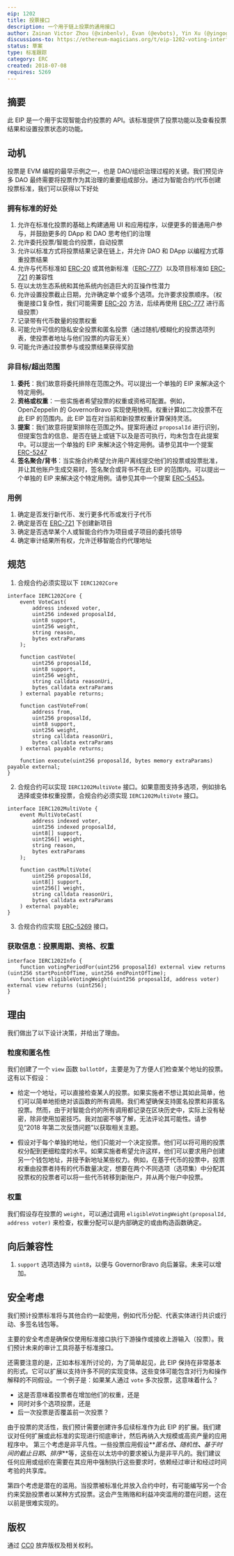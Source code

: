 ```yaml
---
eip: 1202
title: 投票接口
description: 一个用于链上投票的通用接口
author: Zainan Victor Zhou (@xinbenlv), Evan (@evbots), Yin Xu (@yingogobot)
discussions-to: https://ethereum-magicians.org/t/eip-1202-voting-interface/11484
status: 草案
type: 标准跟踪
category: ERC
created: 2018-07-08
requires: 5269
---
```


## 摘要

此 EIP 是一个用于实现智能合约投票的 API。该标准提供了投票功能以及查看投票结果和设置投票状态的功能。

## 动机

投票是 EVM 编程的最早示例之一，也是 DAO/组织治理过程的关键。我们预见许多 DAO 最终需要将投票作为其治理的重要组成部分。通过为智能合约/代币创建投票标准，我们可以获得以下好处

### 拥有标准的好处

1. 允许在标准化投票的基础上构建通用 UI 和应用程序，以便更多的普通用户参与，并鼓励更多的 DApp 和 DAO 思考他们的治理
2. 允许委托投票/智能合约投票，自动投票
3. 允许以标准方式将投票结果记录在链上，并允许 DAO 和 DApp 以编程方式尊重投票结果
4. 允许与代币标准如 [ERC-20](./eip-20.md) 或其他新标准（[ERC-777](./eip-777.md)）以及项目标准如 [ERC-721](./eip-721.md) 的兼容性
5. 在以太坊生态系统和其他系统内创造巨大的互操作性潜力
6. 允许设置投票截止日期，允许确定单个或多个选项。允许要求投票顺序。（权衡是接口复杂性，我们可能需要 [ERC-20](./eip-20.md) 方法，后续再使用 [ERC-777](./eip-777.md) 进行高级投票）
7. 记录带有代币数量的投票权重
8. 可能允许可信的隐私安全投票和匿名投票（通过随机/模糊化的投票选项列表，使投票者地址与他们投票的内容无关）
9. 可能允许通过投票参与或投票结果获得奖励

### 非目标/超出范围

1. **委托**：我们故意将委托排除在范围之外。可以提出一个单独的 EIP 来解决这个特定用例。
2. **资格或权重**：一些实施者希望投票的权重或资格可配置。例如，OpenZeppelin 的 GovernorBravo 实现使用快照。权重计算如二次投票不在此 EIP 的范围内。此 EIP 旨在对当前和新投票权重计算保持灵活。
3. **提案**：我们故意将提案排除在范围之外。提案将通过 `proposalId` 进行识别，但提案包含的信息、是否在链上或链下以及是否可执行，均未包含在此提案中。可以提出一个单独的 EIP 来解决这个特定用例。请参见其中一个提案 [ERC-5247](./eip-5247.md)
4. **签名聚合/背书**：当实施合约希望允许用户离线提交他们的投票或投票批准，并让其他账户生成交易时，签名聚合或背书不在此 EIP 的范围内。可以提出一个单独的 EIP 来解决这个特定用例。请参见其中一个提案 [ERC-5453](./eip-5453.md)。

### 用例

1. 确定是否发行新代币、发行更多代币或发行子代币
2. 确定是否在 [ERC-721](./eip-721.md) 下创建新项目
3. 确定是否选举某个人或智能合约作为项目或子项目的委托领导
4. 确定审计结果所有权，允许迁移智能合约代理地址

## 规范

1. 合规合约必须实现以下 `IERC1202Core`

```solidity
interface IERC1202Core {
    event VoteCast(
        address indexed voter,
        uint256 indexed proposalId,
        uint8 support,
        uint256 weight,
        string reason,
        bytes extraParams
    );

    function castVote(
        uint256 proposalId,
        uint8 support,
        uint256 weight,
        string calldata reasonUri,
        bytes calldata extraParams
    ) external payable returns;

    function castVoteFrom(
        address from,
        uint256 proposalId,
        uint8 support,
        uint256 weight,
        string calldata reasonUri,
        bytes calldata extraParams
    ) external payable returns;

    function execute(uint256 proposalId, bytes memory extraParams) payable external;
}
```

2. 合规合约可以实现 `IERC1202MultiVote` 接口。如果意图支持多选项，例如排名选择或变体权重投票，合规合约必须实现 `IERC1202MultiVote` 接口。

```solidity
interface IERC1202MultiVote {
    event MultiVoteCast(
        address indexed voter,
        uint256 indexed proposalId,
        uint8[] support,
        uint256[] weight,
        string reason,
        bytes extraParams
    );

    function castMultiVote(
        uint256 proposalId,
        uint8[] support,
        uint256[] weight,
        string calldata reasonUri,
        bytes calldata extraParams
    ) external payable;
}
```

3. 合规合约应实现 [ERC-5269](./eip-5269.md) 接口。

### 获取信息：投票周期、资格、权重

```solidity
interface IERC1202Info {
    function votingPeriodFor(uint256 proposalId) external view returns (uint256 startPointOfTime, uint256 endPointOfTime);
    function eligibleVotingWeight(uint256 proposalId, address voter) external view returns (uint256);
}
```

## 理由

我们做出了以下设计决策，并给出了理由。

### 粒度和匿名性

我们创建了一个 `view` 函数 `ballotOf`，主要是为了方便人们检查某个地址的投票。这有以下假设：

- 给定一个地址，可以直接检查某人的投票。如果实施者不想让其如此简单，他们可以简单地拒绝对该函数的所有调用。我们希望确保支持匿名投票和非匿名投票。然而，由于对智能合约的所有调用都记录在区块历史中，实际上没有秘密，除非使用加密技巧。我对加密不够了解，无法评论其可能性。请参见“2018 年第二次反馈问题”以获取相关主题。

- 假设对于每个单独的地址，他们只能对一个决定投票。他们可以将可用的投票权分配到更细粒度的水平。如果实施者希望允许这样，他们可以要求用户创建另一个钱包地址，并授予新地址某些权力。例如，在基于代币的投票中，投票权重由投票者持有的代币数量决定，想要在两个不同选项（选项集）中分配其投票权的投票者可以将一些代币转移到新账户，并从两个账户中投票。

### 权重

我们假设存在投票的 `weight`，可以通过调用 `eligibleVotingWeight(proposalId, address voter)` 来检查，权重分配可以是内部确定的或由构造函数确定。

## 向后兼容性

1. `support` 选项选择为 `uint8`，以便与 GovernorBravo 向后兼容。未来可以增加。

## 安全考虑

我们预计投票标准将与其他合约一起使用，例如代币分配、代表实体进行共识或行动、多签名钱包等。

主要的安全考虑是确保仅使用标准接口执行下游操作或接收上游输入（投票）。我们预计未来的审计工具将基于标准接口。

还需要注意的是，正如本标准所讨论的，为了简单起见，此 EIP 保持在非常基本的形式。它可以扩展以支持许多不同的实现变体。这些变体可能包含对行为和操作解释的不同假设。一个例子是：如果某人通过 `vote` 多次投票，这意味着什么？

- 这是否意味着投票者在增加他们的权重，还是
- 同时对多个选项投票，还是
- 后一次投票是否覆盖前一次投票？

由于投票的灵活性，我们预计需要创建许多后续标准作为此 EIP 的扩展。我们建议对任何扩展或此标准的实现进行彻底审计，然后再纳入大规模或高资产量的应用程序中。
第三个考虑是非平凡性。一些投票应用假设**_匿名性_**、**_随机性_**、**_基于时间的截止日期_**、**_排序_**等，这些在以太坊中的要求被认为是非平凡的。我们建议任何应用或组织在需要在其应用中强制执行这些要求时，依赖经过审计和经过时间考验的共享库。

第四个考虑是潜在的滥用。当投票被标准化并放入合约中时，有可能编写另一个合约来奖励投票者以某种方式投票。这会产生贿赂和利益冲突滥用的潜在问题，这在以前是很难实现的。

## 版权

通过 [CC0](../LICENSE.md) 放弃版权及相关权利。